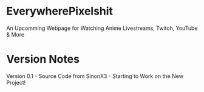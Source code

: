 # EverywherePixelshit
An Upcomming Webpage for Watching Anime Livestreams, Twitch, YouTube & More
# Version Notes
Version 0.1 - Source Code from SinonX3 - Starting to Work on the New Project!
